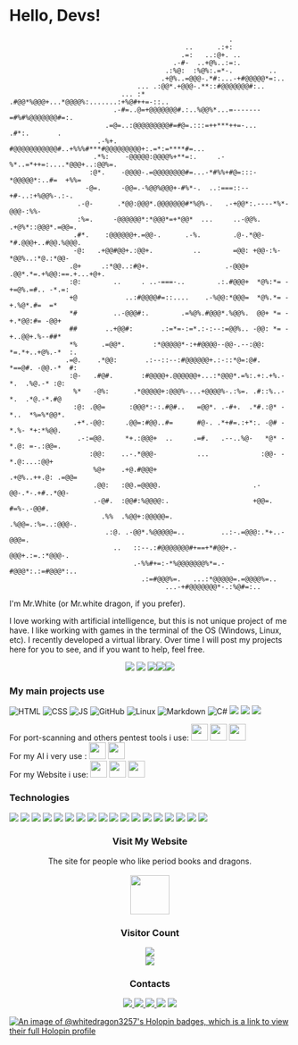 # Hello, Devs!

                                                           .                                         
                                                ..      .:+:                                         
                                               .=:   ..:@+. ..                                       
                                             .-#-  ..+@%..:=:.                                       
                                           .:%@:  :%@%:.=*-.         ..                              
                                          .+@%..=@@@-.*#:...-+#@@@@@*=:..                            
                                    ... .:@@*.+@@@-.**::#@@@@@@@#:..                                 
                                ... :* .#@@*%@@@+...*@@@@%:.......:+%@#++=-::..                      
                              .-#=..@=+@@@@@@@#.:..%@@%*...=-------=#%#%@@@@@@@#=:.                  
                            .=@=..:@@@@@@@@@#=#@=.:::=++***++=-...    .#*:.       .                  
                          .-%+.   #@@@@@@@@@@@#..+%%%#***#@@@@@@@@@+:.=*:=****#=...                  
                         .*%:    -@@@@@:@@@@%+**=:.     .-%*..=*++=:....*@@@+..:@@%=.                
                        :@*.    -@@@@-.=@@@@@@@@#=...-*#%%+#@=:::-*@@@@@*:..#=  +%%=                 
                       -@=.     -@@=.-%@@%@@@+-#%*-.  ..:===::--+#-..:+%@@%-.:-.                     
                     .-@-      .*@@:@@@*.@@@@@@@#*%@%-.   .-+@@*:.----*%*-@@@-:%%-                   
                     :%=.     -@@@@@@*:*@@@*=+*@@*  ...     ..-@@%. .+@%*::@@@*.=@@=.                
                    .#*.    :@@@@@@+.=@@-.      .-%.        .@-.*@@-*#.@@@+..#@@.%@@@.               
                    -@:   .+@@#@@+.:@@+.          ..        =@@: +@@-:%-*@@%..:*@.:*@@-              
                   .@+     .:*@@..:#@+.                   .-@@@+ .@@*.*=.+%@@:==.+...+@+.            
                   :@:        ..     . ..-===-..        .:.#@@@+  *@%:*= -+=@%.=#.. -*.=:            
                   +@            ..:#@@@@#=::....    .-%@@:*@@@=  *@%.*= -+.%@*.#=  =*               
                   *#         ..-@@@#:.        .=%@%.#@@@*.%@@%.  @@+ *= -+.*@@:#= -@@+              
                   ##       ..+@@#:       .:=*=-:=*.:-:--:=@@%.. -@@: *= -+..@@+.%--##*              
                   *%      .=@@*.       :*@@@@@*-:+#@@@@--@@-.--:@@:  *=.*+..+@%.-*  :.              
                  .=@.    .*@@:       .:--::--:#@@@@@@+.:-::*@=:@#.   *==@#. -@@.-*  #:              
                   :@-   .#@#.       :#@@@@+.@@@@@@+...:*@@@*.=%:.+:.+%.-*.  .%@.-* :@:              
                    %*   -@%:      .*@@@@@+:@@@%-...+@@@@%-.:%=. .#::%..-*.  .*@.-*.#@               
                    :@: .@@=      :@@@*:-:.#@#..   =@@*. .-#+.  .*#.:@* -*..  *%=%*@@*.              
                    .+*.-@@:     .@@=:#@@..#=      #@-. .*+#=.:+*:. -@# -*.%- *+:*%@@.               
                     .-:=@@.     *+.:@@@+  ..     .=#.   .--..%@-   *@* -*.@: =-.:@@=.               
                        :@@:    ..-.*@@@-          ...             :@@- -*.@:...:@@+                 
                         %@+    .+@.#@@@+                         .+@%..++.@: .=@@=                  
                         .@@:   :@@.=@@@@.                       .-@@-.*-.+#..*@@-                   
                         .-@#.  :@@#:%@@@@:.                     +@@=. #=%-.-@@#.                    
                           .%%  .%@@+:@@@@@=.                  .%@@=.:%=..:@@@-.                     
                            .:@. .-@@*.%@@@@@=..         ..:-.=@@@:.*+..-@@@=.                       
                              ..   ::--.:#@@@@@@@#+==+*#@@+.-@@@+.:=.:*@@@-.                         
                                   .-%%#+=:-*%@@@@@@@%*=.-#@@@*:.:=#@@@*:..                          
                                     .:=#@@@%=.   ...:*@@@@@=.=@@@@%=..                              
                                           ...-+#@@@@@@@*-.:%@#=:.. 

I'm Mr.White (or Mr.white dragon, if you prefer).

I love working with artificial intelligence, but this is not unique project of me have. I like working with games in the terminal of the OS (Windows, Linux, etc). I recently developed a virtual library. 
Over time I will post my projects here for you to see, and if you want to help, feel free.

<div align="center"><img src="http://github-profile-summary-cards.vercel.app/api/cards/profile-details?username=whitedragon3257&theme=chartreuse_dark">
     <img src="http://github-profile-summary-cards.vercel.app/api/cards/stats?username=whitedragon3257&theme=chartreuse_dark">  <img src="http://github-profile-summary-cards.vercel.app/api/cards/productive-time?username=whitedragon3257&theme=chartreuse_dark&utcOffset=8"><img src="http://github-profile-summary-cards.vercel.app/api/cards/repos-per-language?username=whitedragon3257&theme=chartreuse_dark"><img src="https://github-readme-stats.vercel.app/api/top-langs/?username=whitedragon3257&layout=compact&theme=highcontrast"> 
</div>

### **My main projects use**

![HTML](https://img.shields.io/badge/-HTML-000?&logo=html5&style=for-the-badge)
![CSS](https://img.shields.io/badge/-CSS-000?&logo=css3&logoColor=1572B6&style=for-the-badge)
![JS](https://img.shields.io/badge/-JS-000?&logo=javascript&logoColor=yellow&style=for-the-badge)
![GitHub](https://img.shields.io/badge/-GitHub-000?&logo=GitHub&style=for-the-badge)
![Linux](https://img.shields.io/badge/-Linux-000?&logo=linux&style=for-the-badge)
![Markdown](https://img.shields.io/badge/-Markdown-000?&logo=markdown&style=for-the-badge)
![C#](https://img.shields.io/badge/-Csharp-000?&logo=csharp&logoColor=purple&color=black&style=for-the-badge)
<img src="https://img.shields.io/badge/C%2B%2B-00599C?style=for-the-badge&logo=c%2B%2B&logoColor=blue&color=black"/>
<img loading="lazy" src="https://img.shields.io/badge/Arduino-00979D?style=for-the-badge&logo=Arduino&logoColor=white">
<img src="https://img.shields.io/badge/Weights_&_Biases-FFBE00?style=for-the-badge&logo=WeightsAndBiases&logoColor=yellow&color=black"/>

For port-scanning and others pentest tools i use: <img loading="lazy" src="https://cdn.jsdelivr.net/gh/devicons/devicon/icons/java/java-original.svg" width="30" height="30"/>  <img src="https://cdn.jsdelivr.net/gh/devicons/devicon@latest/icons/cassandra/cassandra-original.svg" width="30" height="30"/> <img src="https://cdn.jsdelivr.net/gh/devicons/devicon@latest/icons/redhat/redhat-plain.svg" width="30" height="30" /> <br>
For my AI i very use : <img src="https://cdn.jsdelivr.net/gh/devicons/devicon@latest/icons/cplusplus/cplusplus-original.svg" width="30" height="30"/>
 <img src="https://cdn.jsdelivr.net/gh/devicons/devicon@latest/icons/arduino/arduino-original.svg" width="30" height="30" />  
 For my Website i use: <img src="https://cdn.jsdelivr.net/gh/devicons/devicon@latest/icons/html5/html5-original.svg" width="30" height="30" /> <img src="https://cdn.jsdelivr.net/gh/devicons/devicon@latest/icons/javascript/javascript-original.svg" width="30" height="30" /> 
            <img src="https://cdn.jsdelivr.net/gh/devicons/devicon@latest/icons/css3/css3-original.svg" width="30" height="30"/> 
            
### Technologies
<div display="inline">
    <img loading="lazy" src="https://img.shields.io/badge/Arduino_IDE-00979D?style=for-the-badge&logo=arduino&logoColor=white">
    <img loading="lazy" src="https://img.shields.io/badge/Visual_Studio-5C2D91?style=for-the-badge&logo=visual%20studio&logoColor=white">
    <img loading="lazy" src="https://img.shields.io/badge/Eclipse-2C2255?style=for-the-badge&logo=eclipse&logoColor=white">
    <img loading="lazy" src="https://img.shields.io/badge/Android-3DDC84?style=for-the-badge&logo=android&logoColor=white">
    <img loading="lazy" src="https://img.shields.io/badge/Kali_Linux-557C94?style=for-the-badge&logo=kali-linux&logoColor=white">
    <img loading="lazy" src="https://img.shields.io/badge/Windows-0078D6?style=for-the-badge&logo=windows&logoColor=white">
    <img loading="lazy" src="https://img.shields.io/badge/Arduino-00979D?style=for-the-badge&logo=Arduino&logoColor=white">
    <img src="https://img.shields.io/badge/Lua-2C2D72?style=for-the-badge&logo=lua&logoColor=white"/>
    <img loading="lazy" src="https://img.shields.io/badge/GNU%20Bash-4EAA25?style=for-the-badge&logo=GNU%20Bash&logoColor=white">
    <img src="https://img.shields.io/badge/VirtualBox-21416b?style=for-the-badge&logo=VirtualBox&logoColor=white"/>
    <img src="	https://img.shields.io/badge/Red%20Hat-EE0000?style=for-the-badge&logo=redhat&logoColor=white"/>
    <img src="https://img.shields.io/badge/Python-FFD43B?style=for-the-badge&logo=python&logoColor=blue"/>
    <img src="https://img.shields.io/badge/apache%20netbeans-1B6AC6?style=for-the-badge&logo=apache%20netbeans%20IDE&logoColor=white"/>
    <img src="https://img.shields.io/badge/.NET-512BD4?style=for-the-badge&logo=dotnet&logoColor=white"/>
    <img src="https://img.shields.io/badge/Oracle-F80000?style=for-the-badge&logo=Oracle&logoColor=white"/>
    <img src="https://img.shields.io/badge/PostgreSQL-316192?style=for-the-badge&logo=postgresql&logoColor=white"/>
    <img src="https://img.shields.io/badge/MariaDB-003545?style=for-the-badge&logo=mariadb&logoColor=white"/>
    <img src="https://img.shields.io/badge/Weights_&_Biases-FFBE00?style=for-the-badge&logo=WeightsAndBiases&logoColor=white"/>
</div>

<div align="center">
 <h3>Visit My Website</h3>
 <p>The site for people who like period books and dragons. <br>
     <a href="https://cvinicius369.github.io/BlackDragon"> 
        <br> <img align="center" src="https://cvinicius369.github.io/BlackDragon/images/iconaba.jpg" width="70" height="70"/> 
     <a/>
 </p>
</div>

<div align="center">
    <h3> Visitor Count</h3>
    <img src="https://profile-counter.glitch.me/whitedragon3257/count.svg" align="center"><br>
    <img src="https://user-images.githubusercontent.com/51807726/195896676-6a4f13fa-1d69-49f1-abda-ae3df1cdf54b.gif">
</div>

<div align="center">
    <h3> Contacts </h3>
    <a href="https://instagram.com/seu-usuário-instagram-aqui" target="_blank">
        <img loading="lazy" src="https://img.shields.io/badge/-Instagram-%23E4405F?style=for-the-badge&logo=instagram&logoColor=white" target="_blank">
    </a>
    <a href = "mailto:whitedragon36915@gmail.com">
        <img loading="lazy" src="https://img.shields.io/badge/Gmail-D14836?style=for-the-badge&logo=gmail&logoColor=white" target="_blank">
    </a>
    <a href = "wa.me/5562993882350">
        <img loading="lazy" src="https://img.shields.io/badge/WhatsApp-25D366?style=for-the-badge&logo=whatsapp&logoColor=white">
    </a>
    <a>
         <img loading="lazy" src="https://img.shields.io/badge/website-000000?style=for-the-badge&logo=About.me&logoColor=white&color=darkred">
    </a>
    <a>
          <img loading="lazy" src="https://img.shields.io/badge/GitHub-100000?style=for-the-badge&logo=github&logoColor=white">
    </a>
</div>

[![An image of @whitedragon3257's Holopin badges, which is a link to view their full Holopin profile](https://holopin.me/whitedragon3257)](https://holopin.io/@whitedragon3257)
